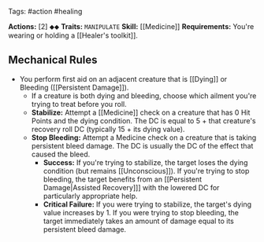 Tags: #action #healing  

**Actions:** [2] ⬥⬥
**Traits:** `MANIPULATE`
**Skill:** [[Medicine]]
**Requirements:** You're wearing or holding a [[Healer's toolkit]].

## Mechanical Rules

- You perform first aid on an adjacent creature that is [[Dying]] or Bleeding ([[Persistent Damage]]).
	- If a creature is both dying and bleeding, choose which ailment you're trying to treat before you roll.
	- **Stabilize:** Attempt a [[Medicine]] check on a creature that has 0 Hit Points and the dying condition. The DC is equal to 5 + that creature's recovery roll DC (typically 15 + its dying value).
	- **Stop Bleeding:** Attempt a Medicine check on a creature that is taking persistent bleed damage. The DC is usually the DC of the effect that caused the bleed.
		- **Success:** If you're trying to stabilize, the target loses the dying condition (but remains [[Unconscious]]). If you're trying to stop bleeding, the target benefits from an [[Persistent Damage|Assisted Recovery]]] with the lowered DC for particularly appropriate help.  
		- **Critical Failure:** If you were trying to stabilize, the target's dying value increases by 1. If you were trying to stop bleeding, the target immediately takes an amount of damage equal to its persistent bleed damage.